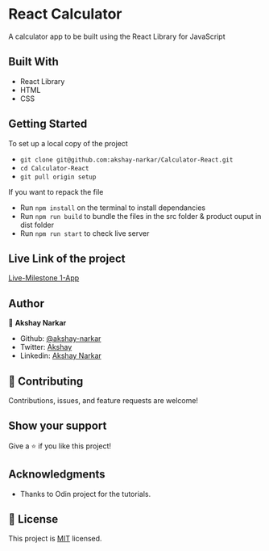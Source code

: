 # React Calculator

A calculator app to be built using the React Library for JavaScript

<!-- ## OpenWeather screenshot

<img src="/src/screenshot.png"/> -->

<!-- In this project we build a Weather app with vanilla javascript & webpack where you can:

- Input City name
- Get weather details
- Toggle the Temperature unit -->

## Built With

- React Library
- HTML
- CSS

## Getting Started

To set up a local copy of the project

- `git clone git@github.com:akshay-narkar/Calculator-React.git`
- `cd Calculator-React`
- `git pull origin setup`

If you want to repack the file

- Run `npm install` on the terminal to install dependancies
- Run `npm run build` to bundle the files in the src folder & product ouput in dist folder
- Run `npm run start` to check live server

## Live Link of the project

[Live-Milestone 1-App](https://calculator-react-microakshay.herokuapp.com/)

## Author

👤 **Akshay Narkar**

- Github: [@akshay-narkar](https://github.com/akshay-narkar)
- Twitter: [Akshay](https://www.twitter.com/akidoit)
- Linkedin: [Akshay Narkar](https://www.linkedin.com/in/akshaynarkar25/)

## 🤝 Contributing

Contributions, issues, and feature requests are welcome!

## Show your support

Give a ⭐️ if you like this project!

## Acknowledgments

- Thanks to Odin project for the tutorials.

## 📝 License

This project is [MIT](LICENSE) licensed.
